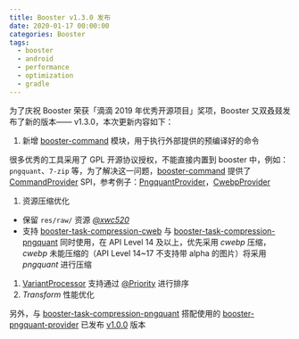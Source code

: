 ```yaml
---
title: Booster v1.3.0 发布
date: 2020-01-17 00:00:00
categories: Booster
tags:
  - booster
  - android
  - performance
  - optimization
  - gradle
---
```


为了庆祝 Booster 荣获「滴滴 2019 年优秀开源项目」奖项，Booster 又双叒叕发布了新的版本—— v1.3.0，本次更新内容如下：

1. 新增 [booster-command](https://github.com/didi/booster/blob/master/booster-command) 模块，用于执行外部提供的预编译好的命令

  很多优秀的工具采用了 GPL 开源协议授权，不能直接内置到 booster 中，例如：`pngquant`、`7-zip` 等，为了解决这一问题，[booster-command](https://github.com/didi/booster/blob/master/booster-command) 提供了 [CommandProvider](https://github.com/didi/booster/blob/master/booster-command/src/main/kotlin/com/didiglobal/booster/command/CommandProvider.kt) SPI，参考例子：[PngquantProvider](https://github.com/johnsonlee/booster-pngquant-provider/blob/master/src/main/kotlin/io/johnsonlee/booster/command/pngquant/PngquantProvider.kt)，[CwebpProvider](https://github.com/didi/booster/blob/master/booster-task-compression-cwebp/src/main/kotlin/com/didiglobal/booster/task/compression/cwebp/CWebpProvider.kt)

1. 资源压缩优化

  - 保留 `res/raw/` 资源 *[@xwc520](https://github.com/xwc520)*
  - 支持 [booster-task-compression-cweb](https://github.com/didi/booster/blob/master/booster-task-compression-cwebp) 与 [booster-task-compression-pngquant](https://github.com/didi/booster/blob/master/booster-task-compression-pngquant) 同时使用，在 API Level 14 及以上，优先采用 *cwebp* 压缩， *cwebp* 未能压缩的（API Level 14~17 不支持带 alpha 的图片）将采用 *pngquant* 进行压缩

1. [VariantProcessor](https://github.com/didi/booster/blob/master/booster-task-spi/src/main/kotlin/com/didiglobal/booster/task/spi/VariantProcessor.kt) 支持通过 [@Priority](https://github.com/didi/booster/blob/master/booster-annotations/src/main/kotlin/com/didiglobal/booster/annotations/Priority.kt) 进行排序
1. *Transform* 性能优化

另外，与 [booster-task-compression-pngquant](https://github.com/didi/booster/blob/master/booster-task-compression-pngquant) 搭配使用的 [booster-pngquant-provider](https://github.com/johnsonlee/booster-pngquant-provider) 已发布 [v1.0.0](https://github.com/johnsonlee/booster-pngquant-provider/releases/tag/v1.0.0) 版本
